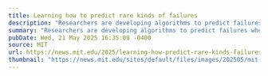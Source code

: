 ```yaml
---
title: Learning how to predict rare kinds of failures
description: "Researchers are developing algorithms to predict failures when automation meets the real world in areas like air traffic scheduling or autonomous vehicles."
summary: "Researchers are developing algorithms to predict failures when automation meets the real world in areas like air traffic scheduling or autonomous vehicles."
pubDate: Wed, 21 May 2025 16:35:00 -0400
source: MIT
url: https://news.mit.edu/2025/learning-how-predict-rare-kinds-failures-0521
thumbnail: "https://news.mit.edu/sites/default/files/images/202505/mit-rare-event-modeling.jpg"
---
```



